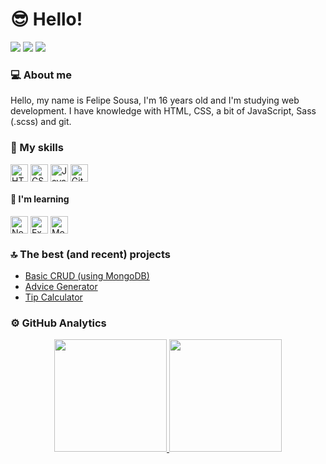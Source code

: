 # 😎 Hello!
<a href="mailto:ulipese@outlook.com" target="_blank"><img src="https://img.shields.io/badge/Gmail-D14836?style=for-the-badge&logo=gmail&logoColor=white"></a>
<a href="https://www.linkedin.com/in/felipe-sousa-0311491b3/" target="_blank"><img src="https://img.shields.io/badge/-LinkedIn-%230077B5?style=for-the-badge&logo=linkedin&logoColor=white"></a> 
<a href="https://t.me/ulipese" target="_blank"><img src="https://img.shields.io/badge/Telegram-2CA5E0?style=for-the-badge&logo=telegram&logoColor=white"></a>
<!-- <a href="https://www.codewars.com/users/ulipese/badges" target="_blank" ><img src="https://www.codewars.com/users/ulipese/badges/micro" height="28px"></a>  -->

### 💻 About me
<p>
Hello, my name is Felipe Sousa, I'm 16 years old and I'm studying web development. I have knowledge with HTML, CSS, a bit of JavaScript, Sass (.scss) and git.
</p>


### 🧠 My skills
<p>
<img align="center" src="https://img.shields.io/badge/HTML5-E34F26?style=for-the-badge&logo=html5&logoColor=white" alt="HTML5" height="28px" />
<img align="center" src="https://img.shields.io/badge/CSS3-1572B6?style=for-the-badge&logo=css3&logoColor=white" alt="CSS" height="28px" />
<img align="center" src="https://img.shields.io/badge/JavaScript-323330?style=for-the-badge&logo=javascript&logoColor=F7DF1E" alt="JavaScript" height="28px" />
<img align="center" src="https://img.shields.io/badge/GIT-E44C30?style=for-the-badge&logo=git&logoColor=white" alt="Git" height="28px" />
</p>

#### 📖 I'm learning
<p>
<img align="center" src="https://img.shields.io/badge/Node.js-339933?style=for-the-badge&logo=nodedotjs&logoColor=white" alt="Node" height="28px" />
<img align="center" src="https://img.shields.io/badge/Express.js-000000?style=for-the-badge&logo=express&logoColor=white" alt="Express" height="28px" />
<img align="center" src="https://img.shields.io/badge/MongoDB-4EA94B?style=for-the-badge&logo=mongodb&logoColor=white" alt="MongoDB" height="28px" />
</p>

<!--
<img align="center" src="https://img.shields.io/badge/MySQL-005C84?style=for-the-badge&logo=mysql&logoColor=white" alt="MySql" height="28px" />
<img align="center" src="https://img.shields.io/badge/React-20232A?style=for-the-badge&logo=react&logoColor=61DAFB" alt="React" height="28px" />
<img align="center" src="https://img.shields.io/badge/Redux-593D88?style=for-the-badge&logo=redux&logoColor=white" alt="Redux" height="28px" />
<img align="center" src="https://img.shields.io/badge/styled--components-DB7093?style=for-the-badge&logo=styled-components&logoColor=white" alt="Styled Components" 
height="28px" />
-->

### 🔝 The best (and recent) projects
<ul>
 <li><a href="https://ulipese-users-crud.herokuapp.com/user">Basic CRUD (using MongoDB)</a></li>
 <li><a href="https://ulipese.github.io/advice-generator-app/">Advice Generator</a></li>
 <li><a href="https://ulipese.github.io/tip-calculator-app/">Tip Calculator</a></li>
</ul>

<!-- 
### 📃 [Certificados | Certificates](https://drive.google.com/)
depois coloque os link de um lugar que você deixa seus certificados
-->

### ⚙️ GitHub Analytics
<div align="center">
  <a href="https://github.com/ulipese">
  <img height="180em" src="https://github-readme-stats.vercel.app/api?username=ulipese&show_icons=true&theme=dracula&include_all_commits=true&count_private=true" />
  <img height="180em" src="https://github-readme-stats.vercel.app/api/top-langs/?username=ulipese&layout=compact&langs_count=7&theme=dracula" />
  </a>
</div>

